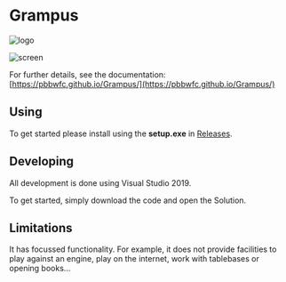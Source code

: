# Grampus
![logo](~/docs/images/logo.png "Logo")

![screen](~/docs/images/Screen.png "Screen")


For further details, see the documentation:
[https://pbbwfc.github.io/Grampus/](https://pbbwfc.github.io/Grampus/)

## Using

To get started please install using the **setup.exe** in [Releases](https://github.com/pbbwfc/Grampus/releases).

## Developing

All development is done using Visual Studio 2019. 

To get started, simply download the code and open the Solution.

## Limitations

It has focussed functionality. For example, it does not provide facilities to play against an engine, play on the internet, work with tablebases or opening books...
